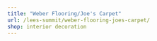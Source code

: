 ```yaml
---
title: "Weber Flooring/Joe's Carpet"
url: /lees-summit/weber-flooring-joes-carpet/
shop: interior decoration
---
```

